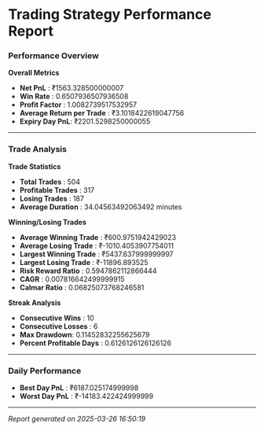 # Trading Strategy Performance Report

### Performance Overview

**Overall Metrics**

* **Net PnL** : ₹1563.328500000007
* **Win Rate** : 0.6507936507936508
* **Profit Factor** : 1.0082739517532957
* **Average Return per Trade** : ₹3.1018422619047756
* **Expiry Day PnL**: ₹2201.5298250000055

---

### Trade Analysis

**Trade Statistics**

* **Total Trades** : 504
* **Profitable Trades** : 317
* **Losing Trades** : 187
* **Average Duration** : 34.04563492063492 minutes

**Winning/Losing Trades**

* **Average Winning Trade** : ₹600.9751942429023
* **Average Losing Trade** : ₹-1010.4053907754011
* **Largest Winning Trade** : ₹5437.637999999997
* **Largest Losing Trade** : ₹-11896.893525
* **Risk Reward Ratio** : 0.5947862112866444
* **CAGR** : 0.007816642499999915
* **Calmar Ratio** : 0.06825073768246581

**Streak Analysis**

* **Consecutive Wins** : 10
* **Consecutive Losses** : 6
* **Max Drawdown**: 0.11452832255625679
* **Percent Profitable Days** : 0.6126126126126126

---

### Daily Performance

* **Best Day PnL** : ₹6187.025174999998
* **Worst Day PnL** : ₹-14183.422424999999

---

*Report generated on 2025-03-26 16:50:19*
